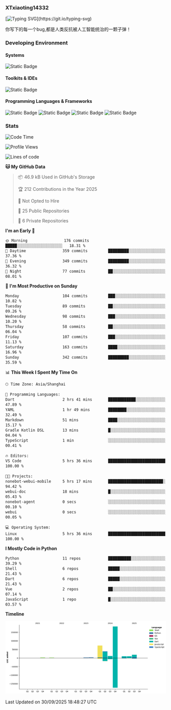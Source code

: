 ### XTxiaoting14332

[![Typing SVG](https://readme-typing-svg.herokuapp.com?font=JetBrians+Mono&pause=1000&random=false&width=435&lines=Hello+World!)](https://git.io/typing-svg)

你写下的每一个bug,都是人类反抗被人工智能统治的一颗子弹！

### Developing Environment

#### Systems

![Static Badge](https://img.shields.io/badge/Ubuntu-%20?style=flat-square&logo=ubuntu&logoColor=white&color=E34F26)

#### Toolkits & IDEs

![Static Badge](https://img.shields.io/badge/Visual%20Studio%20Code-%20?style=flat-square&logo=visualstudiocode&logoColor=white&color=blue)

#### Programming Languages & Frameworks

![Static Badge](https://img.shields.io/badge/Dart-%20?style=flat-square&logo=dart&logoColor=white&color=0175C2)
![Static Badge](https://img.shields.io/badge/Flutter-%20?style=flat-square&logo=flutter&logoColor=white&color=02569B)
![Static Badge](https://img.shields.io/badge/Python-%20?style=flat-square&logo=python&logoColor=white&color=E7A781)
![Static Badge](https://img.shields.io/badge/Bash%20Shell-%20?style=flat-square&logo=shell&logoColor=white&color=49D868)

### Stats

<!--START_SECTION:waka-->
![Code Time](http://img.shields.io/badge/Code%20Time-441%20hrs%2045%20mins-blue)

![Profile Views](http://img.shields.io/badge/Profile%20Views-0-blue)

![Lines of code](https://img.shields.io/badge/From%20Hello%20World%20I%27ve%20Written-353.8%20thousand%20lines%20of%20code-blue)

**🐱 My GitHub Data** 

> 📦 46.9 kB Used in GitHub's Storage 
 > 
> 🏆 212 Contributions in the Year 2025
 > 
> 🚫 Not Opted to Hire
 > 
> 📜 25 Public Repositories 
 > 
> 🔑 6 Private Repositories 
 > 
**I'm an Early 🐤** 

```text
🌞 Morning                176 commits         █████░░░░░░░░░░░░░░░░░░░░   18.31 % 
🌆 Daytime                359 commits         █████████░░░░░░░░░░░░░░░░   37.36 % 
🌃 Evening                349 commits         █████████░░░░░░░░░░░░░░░░   36.32 % 
🌙 Night                  77 commits          ██░░░░░░░░░░░░░░░░░░░░░░░   08.01 % 
```
📅 **I'm Most Productive on Sunday** 

```text
Monday                   104 commits         ███░░░░░░░░░░░░░░░░░░░░░░   10.82 % 
Tuesday                  89 commits          ██░░░░░░░░░░░░░░░░░░░░░░░   09.26 % 
Wednesday                98 commits          ███░░░░░░░░░░░░░░░░░░░░░░   10.20 % 
Thursday                 58 commits          ██░░░░░░░░░░░░░░░░░░░░░░░   06.04 % 
Friday                   107 commits         ███░░░░░░░░░░░░░░░░░░░░░░   11.13 % 
Saturday                 163 commits         ████░░░░░░░░░░░░░░░░░░░░░   16.96 % 
Sunday                   342 commits         █████████░░░░░░░░░░░░░░░░   35.59 % 
```


📊 **This Week I Spent My Time On** 

```text
🕑︎ Time Zone: Asia/Shanghai

💬 Programming Languages: 
Dart                     2 hrs 41 mins       ████████████░░░░░░░░░░░░░   47.89 % 
YAML                     1 hr 49 mins        ████████░░░░░░░░░░░░░░░░░   32.49 % 
Markdown                 51 mins             ████░░░░░░░░░░░░░░░░░░░░░   15.17 % 
Gradle Kotlin DSL        13 mins             █░░░░░░░░░░░░░░░░░░░░░░░░   04.04 % 
TypeScript               1 min               ░░░░░░░░░░░░░░░░░░░░░░░░░   00.41 % 

🔥 Editors: 
VS Code                  5 hrs 36 mins       █████████████████████████   100.00 % 

🐱‍💻 Projects: 
nonebot-webui-mobile     5 hrs 17 mins       ████████████████████████░   94.42 % 
webui-doc                18 mins             █░░░░░░░░░░░░░░░░░░░░░░░░   05.43 % 
nonebot-agent            0 secs              ░░░░░░░░░░░░░░░░░░░░░░░░░   00.10 % 
webui                    0 secs              ░░░░░░░░░░░░░░░░░░░░░░░░░   00.05 % 

💻 Operating System: 
Linux                    5 hrs 36 mins       █████████████████████████   100.00 % 
```

**I Mostly Code in Python** 

```text
Python                   11 repos            ██████████░░░░░░░░░░░░░░░   39.29 % 
Shell                    6 repos             █████░░░░░░░░░░░░░░░░░░░░   21.43 % 
Dart                     6 repos             █████░░░░░░░░░░░░░░░░░░░░   21.43 % 
Vue                      2 repos             ██░░░░░░░░░░░░░░░░░░░░░░░   07.14 % 
JavaScript               1 repo              █░░░░░░░░░░░░░░░░░░░░░░░░   03.57 % 
```



**Timeline**

![Lines of Code chart](https://raw.githubusercontent.com/XTxiaoting14332/XTxiaoting14332/main/assets/bar_graph.png)


 Last Updated on 30/09/2025 18:48:27 UTC
<!--END_SECTION:waka-->
